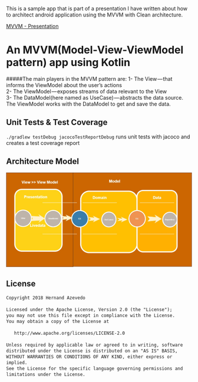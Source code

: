 This is a sample app that is part of a presentation I have written about how to architect android application using the MVVM with Clean architecture.<br/>

[MVVM - Presentation](https://docs.google.com/presentation/d/1NspsJ7r8qn7x7RMFNGNiFSrDhX2qBV59w5fAAUxi_Fs/edit?usp=sharing)


An MVVM(Model-View-ViewModel pattern) app using Kotlin
======================================================

#####The main players in the MVVM pattern are:
1- The View — that informs the ViewModel about the user’s actions <br />
2- The ViewModel — exposes streams of data relevant to the View <br />
3- The DataModel(here named as UseCase) — abstracts the data source. The ViewModel works with the DataModel to get and save the data.<br />

Unit Tests & Test Coverage
--------------------------
`./gradlew testDebug jacocoTestReportDebug` runs unit tests with jacoco and creates a test coverage report

Architecture Model
------------------
![Architecture](https://github.com/hernandazevedo/starwars-mvvm/blob/master/architecturemodel.jpg)

License
--------

    Copyright 2018 Hernand Azevedo

    Licensed under the Apache License, Version 2.0 (the "License");
    you may not use this file except in compliance with the License.
    You may obtain a copy of the License at

       http://www.apache.org/licenses/LICENSE-2.0

    Unless required by applicable law or agreed to in writing, software
    distributed under the License is distributed on an "AS IS" BASIS,
    WITHOUT WARRANTIES OR CONDITIONS OF ANY KIND, either express or implied.
    See the License for the specific language governing permissions and
    limitations under the License.
